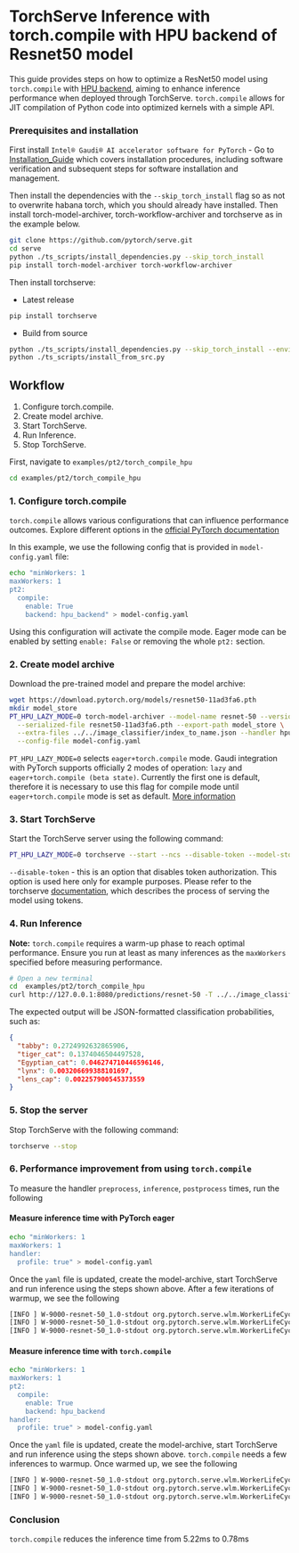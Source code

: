 
# TorchServe Inference with torch.compile with HPU backend of Resnet50 model

This guide provides steps on how to optimize a ResNet50 model using `torch.compile` with [HPU backend](https://docs.habana.ai/en/latest/PyTorch/Inference_on_PyTorch/Getting_Started_with_Inference.html), aiming to enhance inference performance when deployed through TorchServe. `torch.compile` allows for JIT compilation of Python code into optimized kernels with a simple API.

### Prerequisites and installation
First install `Intel® Gaudi® AI accelerator software for PyTorch` - Go to [Installation_Guide](https://docs.habana.ai/en/latest/Installation_Guide/index.html) which covers installation procedures, including software verification and subsequent steps for software installation and management.

Then install the dependencies with the `--skip_torch_install` flag so as not to overwrite habana torch, which you should already have installed. Then install torch-model-archiver, torch-workflow-archiver and torchserve as in the example below.

```bash
git clone https://github.com/pytorch/serve.git
cd serve
python ./ts_scripts/install_dependencies.py --skip_torch_install
pip install torch-model-archiver torch-workflow-archiver
```
Then install torchserve:

- Latest release
``` bash
pip install torchserve
```
- Build from source
``` bash
python ./ts_scripts/install_dependencies.py --skip_torch_install --environment=dev
python ./ts_scripts/install_from_src.py
```


## Workflow
1. Configure torch.compile.
2. Create model archive.
3. Start TorchServe.
4. Run Inference.
5. Stop TorchServe.

First, navigate to `examples/pt2/torch_compile_hpu`
```bash
cd examples/pt2/torch_compile_hpu
```

### 1. Configure torch.compile

`torch.compile` allows various configurations that can influence performance outcomes. Explore different options in the [official PyTorch documentation](https://pytorch.org/docs/stable/generated/torch.compile.html)


In this example, we use the following config that is provided in `model-config.yaml` file:

```bash
echo "minWorkers: 1
maxWorkers: 1
pt2:
  compile:
    enable: True
    backend: hpu_backend" > model-config.yaml
```
Using this configuration will activate the compile mode. Eager mode can be enabled by setting `enable: False` or removing the whole `pt2:` section.

### 2. Create model archive

Download the pre-trained model and prepare the model archive:
```bash
wget https://download.pytorch.org/models/resnet50-11ad3fa6.pth
mkdir model_store
PT_HPU_LAZY_MODE=0 torch-model-archiver --model-name resnet-50 --version 1.0 --model-file model.py \
  --serialized-file resnet50-11ad3fa6.pth --export-path model_store \
  --extra-files ../../image_classifier/index_to_name.json --handler hpu_image_classifier.py \
  --config-file model-config.yaml
```

`PT_HPU_LAZY_MODE=0` selects `eager+torch.compile` mode. Gaudi integration with PyTorch supports officially 2 modes of operation: `lazy` and `eager+torch.compile (beta state)`. Currently the first one is default, therefore it is necessary to use this flag for compile mode until `eager+torch.compile` mode is set as default. [More information](https://docs.habana.ai/en/latest/PyTorch/Reference/Runtime_Flags.html#pytorch-runtime-flags)

### 3. Start TorchServe

Start the TorchServe server using the following command:
```bash
PT_HPU_LAZY_MODE=0 torchserve --start --ncs --disable-token --model-store model_store --models resnet-50.mar
```
`--disable-token` - this is an option that disables token authorization. This option is used here only for example purposes. Please refer to the torchserve [documentation](https://github.com/pytorch/serve/blob/master/docs/token_authorization_api.md), which describes the process of serving the model using tokens.

### 4. Run Inference

**Note:** `torch.compile` requires a warm-up phase to reach optimal performance. Ensure you run at least as many inferences as the `maxWorkers` specified before measuring performance.

```bash
# Open a new terminal
cd  examples/pt2/torch_compile_hpu
curl http://127.0.0.1:8080/predictions/resnet-50 -T ../../image_classifier/kitten.jpg
```

The expected output will be JSON-formatted classification probabilities, such as:

```json
{
  "tabby": 0.2724992632865906,
  "tiger_cat": 0.1374046504497528,
  "Egyptian_cat": 0.046274710446596146,
  "lynx": 0.003206699388101697,
  "lens_cap": 0.002257900545373559
}
```

### 5. Stop the server
Stop TorchServe with the following command:

```bash
torchserve --stop
```

### 6. Performance improvement from using `torch.compile`

To measure the handler `preprocess`, `inference`, `postprocess` times, run the following

#### Measure inference time with PyTorch eager

```bash
echo "minWorkers: 1
maxWorkers: 1
handler:
  profile: true" > model-config.yaml
```

Once the `yaml` file is updated, create the model-archive, start TorchServe and run inference using the steps shown above.
After a few iterations of warmup, we see the following

```bash
[INFO ] W-9000-resnet-50_1.0-stdout org.pytorch.serve.wlm.WorkerLifeCycle - result=[METRICS]ts_handler_preprocess.Milliseconds:6.921529769897461|#ModelName:resnet-50,Level:Model|#type:GAUGE|###,1718265363,fe1dcea2-854d-4847-848e-a05e922d456c, pattern=[METRICS]
[INFO ] W-9000-resnet-50_1.0-stdout org.pytorch.serve.wlm.WorkerLifeCycle - result=[METRICS]ts_handler_inference.Milliseconds:5.218982696533203|#ModelName:resnet-50,Level:Model|#type:GAUGE|###,1718265363,fe1dcea2-854d-4847-848e-a05e922d456c, pattern=[METRICS]
[INFO ] W-9000-resnet-50_1.0-stdout org.pytorch.serve.wlm.WorkerLifeCycle - result=[METRICS]ts_handler_postprocess.Milliseconds:8.724212646484375|#ModelName:resnet-50,Level:Model|#type:GAUGE|###,1718265363,fe1dcea2-854d-4847-848e-a05e922d456c, pattern=[METRICS]
```

#### Measure inference time with `torch.compile`

```bash
echo "minWorkers: 1
maxWorkers: 1
pt2:
  compile:
    enable: True
    backend: hpu_backend
handler:
  profile: true" > model-config.yaml
```

Once the `yaml` file is updated, create the model-archive, start TorchServe and run inference using the steps shown above.
`torch.compile` needs a few inferences to warmup. Once warmed up, we see the following
```bash
[INFO ] W-9000-resnet-50_1.0-stdout org.pytorch.serve.wlm.WorkerLifeCycle - result=[METRICS]ts_handler_preprocess.Milliseconds:6.833314895629883|#ModelName:resnet-50,Level:Model|#type:GAUGE|###,1718265582,53da9032-4ad3-49df-8cd4-2d499eea7691, pattern=[METRICS]
[INFO ] W-9000-resnet-50_1.0-stdout org.pytorch.serve.wlm.WorkerLifeCycle - result=[METRICS]ts_handler_inference.Milliseconds:0.7846355438232422|#ModelName:resnet-50,Level:Model|#type:GAUGE|###,1718265582,53da9032-4ad3-49df-8cd4-2d499eea7691, pattern=[METRICS]
[INFO ] W-9000-resnet-50_1.0-stdout org.pytorch.serve.wlm.WorkerLifeCycle - result=[METRICS]ts_handler_postprocess.Milliseconds:1.9681453704833984|#ModelName:resnet-50,Level:Model|#type:GAUGE|###,1718265582,53da9032-4ad3-49df-8cd4-2d499eea7691, pattern=[METRICS]
```

### Conclusion

`torch.compile` reduces the inference time from 5.22ms to 0.78ms
